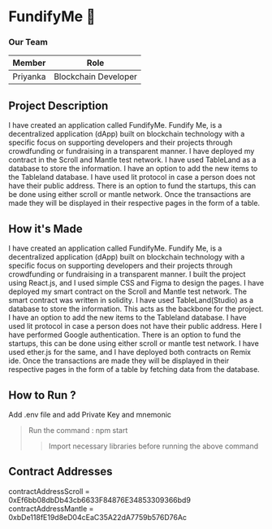 # FundifyMe 🚀

### Our Team
Member | Role
------------- | -------------
Priyanka  |  Blockchain Developer

##  Project Description
I have created an application called FundifyMe. Fundify Me, is a decentralized application (dApp) built on blockchain technology with a specific focus on supporting developers and their projects through crowdfunding or fundraising in a transparent manner. I have deployed my contract in the Scroll and Mantle test network. I have used TableLand as a database to store the information. I have an option to add the new items to the Tableland database. I have used lit protocol in case a person does not have their public address. There is an option to fund the startups, this can be done using either scroll or mantle network. Once the transactions are made they will be displayed in their respective pages in the form of a table.

## How it's Made
I have created an application called FundifyMe. Fundify Me, is a decentralized application (dApp) built on blockchain technology with a specific focus on supporting developers and their projects through crowdfunding or fundraising in a transparent manner. I built the project using React.js, and I used simple CSS and Figma to design the pages. I have deployed my smart contract on the Scroll and Mantle test network. The smart contract was written in solidity. I have used TableLand(Studio) as a database to store the information. This acts as the backbone for the project. I have an option to add the new items to the Tableland database. I have used lit protocol in case a person does not have their public address. Here I have performed Google authentication. There is an option to fund the startups, this can be done using either scroll or mantle test network. I have used ether.js for the same, and I have deployed both contracts on Remix ide. Once the transactions are made they will be displayed in their respective pages in the form of a table by fetching data from the database.

## How to Run ?
Add .env file and add Private Key and mnemonic
> Run the command : npm start
>> Import necessary libraries before running the above command

## Contract Addresses
contractAddressScroll = 0xEf6bb08dbDb43cb6633F84876E34853309366bd9
contractAddressMantle = 0xbDe118fE19d8eD04cEaC35A22dA7759b576D76Ac
